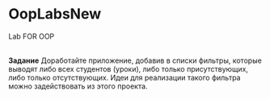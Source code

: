# OopLabsNew
Lab FOR OOP

<br>**Задание**
Доработайте приложение, добавив в списки фильтры, которые выводят либо всех студентов (уроки), либо только присутствующих, либо только отсутствующих. Идеи для реализации такого фильтра можно задействовать из этого проекта.
